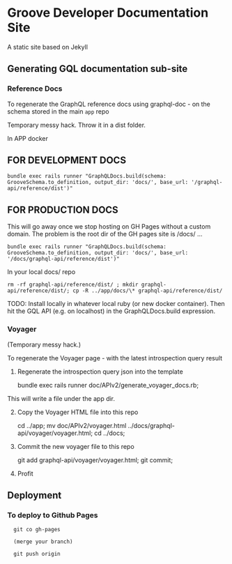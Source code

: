 # Groove Developer Documentation Site

A static site based on Jekyll

## Generating GQL documentation sub-site

### Reference Docs

To regenerate the GraphQL reference docs using graphql-doc - on the schema stored in the main `app` repo

Temporary messy hack. Throw it in a dist folder.

In APP docker

## FOR DEVELOPMENT DOCS

    bundle exec rails runner "GraphQLDocs.build(schema: GrooveSchema.to_definition, output_dir: 'docs/', base_url: '/graphql-api/reference/dist')"

## FOR PRODUCTION DOCS

This will go away once we stop hosting on GH Pages without a custom domain. The problem is the root dir of the GH pages site is /docs/ ...

    bundle exec rails runner "GraphQLDocs.build(schema: GrooveSchema.to_definition, output_dir: 'docs/', base_url: '/docs/graphql-api/reference/dist')"

In your local docs/ repo

    rm -rf graphql-api/reference/dist/ ; mkdir graphql-api/reference/dist/; cp -R ../app/docs/\* graphql-api/reference/dist/

TODO: Install locally in whatever local ruby (or new docker container). Then hit the GQL API (e.g. on localhost) in the GraphQLDocs.build expression.

### Voyager

(Temporary messy hack.)

To regenerate the Voyager page - with the latest introspection query result

1.  Regenerate the introspection query json into the template

    bundle exec rails runner doc/APIv2/generate_voyager_docs.rb;

This will write a file under the app dir.

2.  Copy the Voyager HTML file into this repo

    cd ../app; mv doc/APIv2/voyager.html ../docs/graphql-api/voyager/voyager.html; cd ../docs;

3.  Commit the new voyager file to this repo

    git add graphql-api/voyager/voyager.html;
    git commit;

4.  Profit

## Deployment

### To deploy to Github Pages

      git co gh-pages

      (merge your branch)

      git push origin
